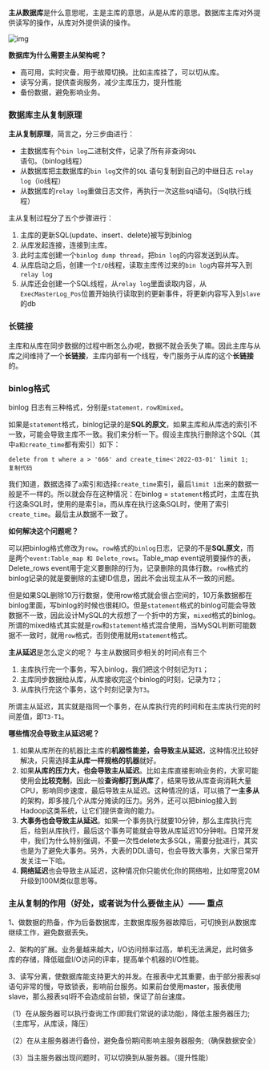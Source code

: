 **主从数据库**是什么意思呢，主是主库的意思，从是从库的意思。数据库主库对外提供读写的操作，从库对外提供读的操作。

![img](https://p3-juejin.byteimg.com/tos-cn-i-k3u1fbpfcp/83abaffb40cc4420906892e8d9beeb44~tplv-k3u1fbpfcp-zoom-in-crop-mark:1304:0:0:0.awebp)

**数据库为什么需要主从架构呢？**

- 高可用，实时灾备，用于故障切换。比如主库挂了，可以切从库。
- 读写分离，提供查询服务，减少主库压力，提升性能
- 备份数据，避免影响业务。

### 数据库主从复制原理

**主从复制原理**，简言之，分三步曲进行：

- 主数据库有个`bin log`二进制文件，记录了所有非查询`SQL`语句。（binlog线程）
- 从数据库把主数据库的`bin log`文件的`SQL` 语句复制到自己的中继日志 `relay log`（io线程）
- 从数据库的`relay log`重做日志文件，再执行一次这些sql语句。（Sql执行线程）

主从复制过程分了五个步骤进行：

1. 主库的更新SQL(update、insert、delete)被写到binlog
2. 从库发起连接，连接到主库。
3. 此时主库创建一个`binlog dump thread`，把`bin log`的内容发送到从库。
4. 从库启动之后，创建一个`I/O`线程，读取主库传过来的`bin log`内容并写入到`relay log`
5. 从库还会创建一个SQL线程，从`relay log`里面读取内容，从`ExecMasterLog_Pos`位置开始执行读取到的更新事件，将更新内容写入到`slave`的db




### 长链接

主库和从库在同步数据的过程中断怎么办呢，数据不就会丢失了嘛。因此主库与从库之间维持了一个**长链接**，主库内部有一个线程，专门服务于从库的这个**长链接**的。

### binlog格式

binlog 日志有三种格式，分别是`statement，row和mixed`。

如果是`statement`格式，binlog记录的是**SQL的原文**，如果主库和从库选的索引不一致，可能会导致主库不一致。我们来分析一下。假设主库执行删除这个SQL（其中`a和create_time`都有索引）如下：

```
delete from t where a > '666' and create_time<'2022-03-01' limit 1;
复制代码
```

我们知道，数据选择了`a`索引和选择`create_time`索引，最后`limit 1`出来的数据一般是不一样的。所以就会存在这种情况：在binlog = `statement`格式时，主库在执行这条SQL时，使用的是索引a，而从库在执行这条SQL时，使用了索引`create_time`。最后主从数据不一致了。

**如何解决这个问题呢？**

可以把binlog格式修改为`row`。`row`格式的`binlog`日志，记录的不是**SQL原文**，而是两个`event:Table_map 和 Delete_rows`。Table_map event说明要操作的表，Delete_rows event用于定义要删除的行为，记录删除的具体行数。`row`格式的binlog记录的就是要删除的主键ID信息，因此不会出现主从不一致的问题。

但是如果SQL删除10万行数据，使用row格式就会很占空间的，10万条数据都在binlog里面，写binlog的时候也很耗IO。但是`statement`格式的binlog可能会导致数据不一致，因此设计MySQL的大叔想了一个折中的方案，`mixed`格式的binlog。所谓的mixed格式其实就是`row`和`statement`格式混合使用，当MySQL判断可能数据不一致时，就用`row`格式，否则使用就用`statement`格式。

**主从延迟**是怎么定义的呢？ 与主从数据同步相关的时间点有三个

1. 主库执行完一个事务，写入binlog，我们把这个时刻记为`T1`；
2. 主库同步数据给从库，从库接收完这个binlog的时刻，记录为`T2`；
3. 从库执行完这个事务，这个时刻记录为`T3`。

所谓主从延迟，其实就是指同一个事务，在从库执行完的时间和在主库执行完的时间差值，即`T3-T1`。

**哪些情况会导致主从延迟呢？**

1. 如果从库所在的机器比主库的**机器性能差，会导致主从延迟**，这种情况比较好解决，只需选择**主从库一样规格的机器**就好。
2. 如果**从库的压力大，也会导致主从延迟**。比如主库直接影响业务的，大家可能使用会**比较克制**，因此一般**查询都打到从库**了，结果导致从库查询消耗大量CPU，影响同步速度，最后导致主从延迟。这种情况的话，可以搞了**一主多从**的架构，即多接几个从库分摊读的压力。另外，还可以把binlog接入到Hadoop这类系统，让它们提供查询的能力。
3. **大事务也会导致主从延迟**。如果一个事务执行就要10分钟，那么主库执行完后，给到从库执行，最后这个事务可能就会导致从库延迟10分钟啦。日常开发中，我们为什么特别强调，不要一次性delete太多SQL，需要分批进行，其实也是为了避免大事务。另外，大表的DDL语句，也会导致大事务，大家日常开发关注一下哈。
4. **网络延迟**也会导致主从延迟，这种情况你只能优化你的网络啦，比如带宽20M升级到100M类似意思等。

### 主从复制的作用（好处，或者说为什么要做主从）—— 重点

1、做数据的热备，作为后备数据库，主数据库服务器故障后，可切换到从数据库继续工作，避免数据丢失。

2、架构的扩展。业务量越来越大，I/O访问频率过高，单机无法满足，此时做多库的存储，降低磁盘I/O访问的评率，提高单个机器的I/O性能。

3、读写分离，使数据库能支持更大的并发。在报表中尤其重要，由于部分报表sql语句非常的慢，导致锁表，影响前台服务。如果前台使用master，报表使用slave，那么报表sql将不会造成前台锁，保证了前台速度。

（1）在从服务器可以执行查询工作(即我们常说的读功能)，降低主服务器压力;（主库写，从库读，降压）

（2）在从主服务器进行备份，避免备份期间影响主服务器服务;（确保数据安全）

（3）当主服务器出现问题时，可以切换到从服务器。（提升性能）